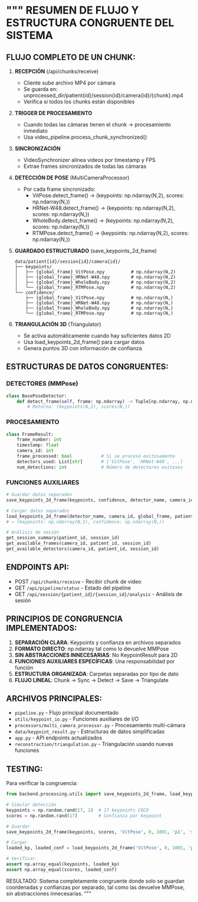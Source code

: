 """
RESUMEN DE FLUJO Y ESTRUCTURA CONGRUENTE DEL SISTEMA
=====================================================

## FLUJO COMPLETO DE UN CHUNK:

1. **RECEPCIÓN** (/api/chunks/receive)
   - Cliente sube archivo MP4 por cámara
   - Se guarda en: unprocessed_dir/patient{id}/session{id}/camera{id}/{chunk}.mp4
   - Verifica si todos los chunks están disponibles

2. **TRIGGER DE PROCESAMIENTO**
   - Cuando todas las cámaras tienen el chunk → procesamiento inmediato
   - Usa video_pipeline.process_chunk_synchronized()

3. **SINCRONIZACIÓN**
   - VideoSynchronizer alinea videos por timestamp y FPS
   - Extrae frames sincronizados de todas las cámaras

4. **DETECCIÓN DE POSE** (MultiCameraProcessor)
   - Por cada frame sincronizado:
     - VitPose.detect_frame() → (keypoints: np.ndarray(N,2), scores: np.ndarray(N,))
     - HRNet-W48.detect_frame() → (keypoints: np.ndarray(N,2), scores: np.ndarray(N,))
     - WholeBody.detect_frame() → (keypoints: np.ndarray(N,2), scores: np.ndarray(N,))
     - RTMPose.detect_frame() → (keypoints: np.ndarray(N,2), scores: np.ndarray(N,))

5. **GUARDADO ESTRUCTURADO** (save_keypoints_2d_frame)
   ```
   data/patient{id}/session{id}/camera{id}/
   ├── keypoints/
   │   ├── {global_frame}_VitPose.npy          # np.ndarray(N,2)
   │   ├── {global_frame}_HRNet-W48.npy        # np.ndarray(N,2)
   │   ├── {global_frame}_WholeBody.npy        # np.ndarray(N,2)
   │   └── {global_frame}_RTMPose.npy          # np.ndarray(N,2)
   └── confidence/
       ├── {global_frame}_VitPose.npy          # np.ndarray(N,)
       ├── {global_frame}_HRNet-W48.npy        # np.ndarray(N,)
       ├── {global_frame}_WholeBody.npy        # np.ndarray(N,)
       └── {global_frame}_RTMPose.npy          # np.ndarray(N,)
   ```

6. **TRIANGULACIÓN 3D** (Triangulator)
   - Se activa automáticamente cuando hay suficientes datos 2D
   - Usa load_keypoints_2d_frame() para cargar datos
   - Genera puntos 3D con información de confianza

## ESTRUCTURAS DE DATOS CONGRUENTES:

### DETECTORES (MMPose)
```python
class BasePoseDetector:
    def detect_frame(self, frame: np.ndarray) -> Tuple[np.ndarray, np.ndarray]:
        # Retorna: (keypoints(N,2), scores(N,))
```

### PROCESAMIENTO
```python
class FrameResult:
    frame_number: int
    timestamp: float
    camera_id: int
    frame_processed: bool           # Si se procesó exitosamente
    detectors_used: List[str]       # ['VitPose', 'HRNet-W48', ...]
    num_detections: int             # Número de detectores exitosos
```

### FUNCIONES AUXILIARES
```python
# Guardar datos separados
save_keypoints_2d_frame(keypoints, confidence, detector_name, camera_id, global_frame, patient_id, session_id)

# Cargar datos separados
load_keypoints_2d_frame(detector_name, camera_id, global_frame, patient_id, session_id) 
# → (keypoints: np.ndarray(N,2), confidence: np.ndarray(N,))

# Análisis de sesión
get_session_summary(patient_id, session_id)
get_available_frames(camera_id, patient_id, session_id)
get_available_detectors(camera_id, patient_id, session_id)
```

## ENDPOINTS API:

- POST `/api/chunks/receive` - Recibir chunk de video
- GET  `/api/pipeline/status` - Estado del pipeline
- GET  `/api/session/{patient_id}/{session_id}/analysis` - Análisis de sesión

## PRINCIPIOS DE CONGRUENCIA IMPLEMENTADOS:

1. **SEPARACIÓN CLARA**: Keypoints y confianza en archivos separados
2. **FORMATO DIRECTO**: np.ndarray tal como lo devuelve MMPose
3. **SIN ABSTRACCIONES INNECESARIAS**: No KeypointResult para 2D
4. **FUNCIONES AUXILIARES ESPECÍFICAS**: Una responsabilidad por función
5. **ESTRUCTURA ORGANIZADA**: Carpetas separadas por tipo de dato
6. **FLUJO LINEAL**: Chunk → Sync → Detect → Save → Triangulate

## ARCHIVOS PRINCIPALES:

- `pipeline.py` - Flujo principal documentado
- `utils/keypoint_io.py` - Funciones auxiliares de I/O
- `processors/multi_camera_processor.py` - Procesamiento multi-cámara
- `data/keypoint_result.py` - Estructuras de datos simplificadas
- `app.py` - API endpoints actualizados
- `reconstruction/triangulation.py` - Triangulación usando nuevas funciones

## TESTING:

Para verificar la congruencia:
```python
from backend.processing.utils import save_keypoints_2d_frame, load_keypoints_2d_frame

# Simular detección
keypoints = np.random.rand(17, 2)  # 17 keypoints COCO
scores = np.random.rand(17)        # Confianza por keypoint

# Guardar
save_keypoints_2d_frame(keypoints, scores, 'VitPose', 0, 1001, 'p1', 's1')

# Cargar
loaded_kp, loaded_conf = load_keypoints_2d_frame('VitPose', 0, 1001, 'p1', 's1')

# Verificar
assert np.array_equal(keypoints, loaded_kp)
assert np.array_equal(scores, loaded_conf)
```

RESULTADO: Sistema completamente congruente donde solo se guardan coordenadas y confianzas por separado, tal como las devuelve MMPose, sin abstracciones innecesarias.
"""
